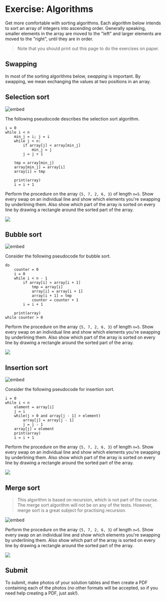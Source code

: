 # Exercise: Algorithms

Get more comfortable with sorting algorithms. Each algorithm below intends to sort an array of integers into ascending order. Generally speaking, smaller elements in the array are moved to the "left" and larger elements are moved to the "right", until they are in order.

> Note that you should print out this page to do the exercises on paper.

## Swapping

In most of the sorting algorithms below, *swapping* is important. By swapping, we mean exchanging the values at two positions in an array.

## Selection sort

![embed](https://www.youtube.com/embed/NEbb4XqKDNU)

The following pseudocode describes the selection sort algorithm.

    i = 0
    while i < n
        min_j = i; j = i
        while j < n:
            if array[j] < array[min_j]
                min_j = j
            j = j + 1

        tmp = array[min_j]
        array[min_j] = array[i]
        array[i] = tmp

        print(array)
        i = i + 1

Perform the procedure on the array `{5, 7, 2, 6, 3}` of length `n=5`. Show every swap on an individual line and show which elements you're swapping by underlining them. Also show which part of the array is sorted on every line by drawing a rectangle around the sorted part of the array.  

![](sort.PNG)

## Bubble sort

![embed](https://www.youtube.com/embed/LZaU8GHNsQI)

Consider the following pseudocode for bubble sort.

    do
        counter = 0
        i = 0
        while i < n - 1
            if array[i] > array[i + 1]
                tmp = array[i]
                array[i] = array[i + 1]
                array[i + 1] = tmp
                counter = counter + 1
            i = i + 1

        print(array)
    while counter > 0

Perform the procedure on the array `{5, 7, 2, 6, 3}` of length `n=5`. Show every swap on an individual line and show which elements you're swapping by underlining them. Also show which part of the array is sorted on every line by drawing a rectangle around the sorted part of the array.  

![](sort.PNG)

## Insertion sort

![embed](https://www.youtube.com/embed/ntB1D3Bbz5I)

Consider the following pseudocode for insertion sort.

    i = 0
    while i < n
        element = array[i]
        j = i
        while(j > 0 and array[j - 1] > element)
            array[j] = array[j - 1]
            j = j - 1
        array[j] = element
        print(array)
        i = i + 1

Perform the procedure on the array `{5, 7, 2, 6, 3}` of length `n=5`. Show every swap on an individual line and show which elements you're swapping by underlining them. Also show which part of the array is sorted on every line by drawing a rectangle around the sorted part of the array.  

![](sort.PNG)

## Merge sort

> This algorithm is based on recursion, which is not part of the course. The merge sort algorithm will not be on any of the tests. However, merge sort is a great subject for practising recursion.

![embed](https://www.youtube.com/embed/yF3hMKmCk1A)

Perform the procedure on the array `{5, 7, 2, 6, 3}` of length `n=5`. Show every swap on an individual line and show which elements you're swapping by underlining them. Also show which part of the array is sorted on every line by drawing a rectangle around the sorted part of the array.  

![](sort.PNG)

## Submit

To submit, make photos of your solution tables and then create a PDF containing each of the photos (no other formats will be accepted, so if you need help creating a PDF, just ask!).

